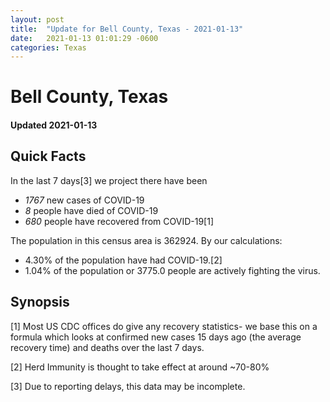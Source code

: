 ```yaml
---
layout: post
title:  "Update for Bell County, Texas - 2021-01-13"
date:   2021-01-13 01:01:29 -0600
categories: Texas
---
```


# Bell County, Texas
#### Updated 2021-01-13

## Quick Facts

In the last 7 days[3] we project there have been
- *1767* new cases of COVID-19
- *8* people have died of COVID-19
- *680* people have recovered from COVID-19[1]

The population in this census area is 362924. By our calculations:
- 4.30% of the population have had COVID-19.[2]
- 1.04% of the population or 3775.0 people are actively fighting the virus.

## Synopsis




[1] Most US CDC offices do give any recovery statistics- we base this on a formula which looks at confirmed new cases
15 days ago (the average recovery time) and deaths over the last 7 days.

[2] Herd Immunity is thought to take effect at around ~70-80%

[3] Due to reporting delays, this data may be incomplete.
 
    